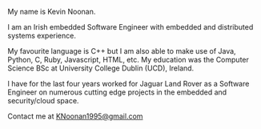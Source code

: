 
My name is Kevin Noonan.

I am an Irish embedded Software Engineer with embedded and distributed systems experience.

My favourite language is C++ but I am also able to make use of Java, Python, C, Ruby, Javascript, HTML, etc.
My education was the Computer Science BSc at University College Dublin (UCD), Ireland.

I have for the last four years worked for Jaguar Land Rover as a Software Engineer on numerous 
cutting edge projects in the embedded and security/cloud space. 

Contact me at KNoonan1995@gmail.com
